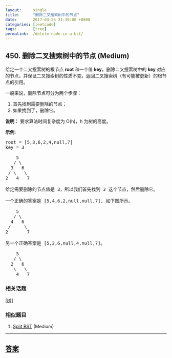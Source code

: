 ```yaml
---
layout:     single
title:      "删除二叉搜索树中的节点"
date:       2017-03-26 21:30:00 +0800
categories: [leetcode]
tags:       [tree]
permalink:  /delete-node-in-a-bst/
---
```


## 450. 删除二叉搜索树中的节点 (Medium)

<p>给定一个二叉搜索树的根节点 <strong>root </strong>和一个值 <strong>key</strong>，删除二叉搜索树中的&nbsp;<strong>key&nbsp;</strong>对应的节点，并保证二叉搜索树的性质不变。返回二叉搜索树（有可能被更新）的根节点的引用。</p>

<p>一般来说，删除节点可分为两个步骤：</p>

<ol>
	<li>首先找到需要删除的节点；</li>
	<li>如果找到了，删除它。</li>
</ol>

<p><strong>说明：</strong> 要求算法时间复杂度为&nbsp;O(h)，h 为树的高度。</p>

<p><strong>示例:</strong></p>

<pre>
root = [5,3,6,2,4,null,7]
key = 3

    5
   / \
  3   6
 / \   \
2   4   7

给定需要删除的节点值是 3，所以我们首先找到 3 这个节点，然后删除它。

一个正确的答案是 [5,4,6,2,null,null,7], 如下图所示。

    5
   / \
  4   6
 /     \
2       7

另一个正确答案是 [5,2,6,null,4,null,7]。

    5
   / \
  2   6
   \   \
    4   7
</pre>

### 相关话题
  [[树](https://github.com/openset/leetcode/tree/master/tag/tree/README.md)]

### 相似题目
  1. [Split BST](/split-bst) (Medium)

---

## [答案](https://github.com/openset/leetcode/tree/master/problems/delete-node-in-a-bst)
